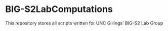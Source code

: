 # BIG-S2LabComputations
This repository stores all scripts written for UNC Gillings' BIG-S2 Lab Group

